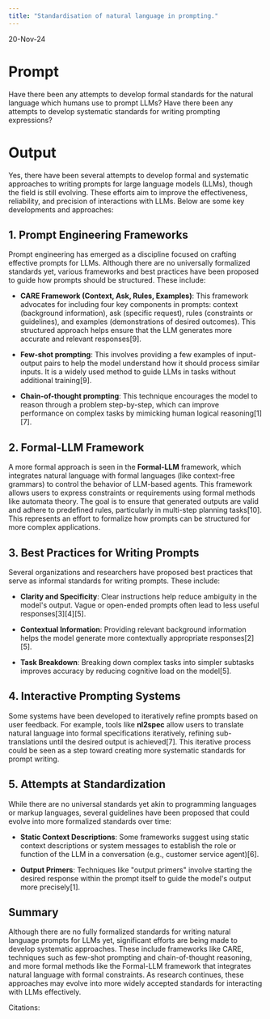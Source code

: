 ```yaml
---
title: "Standardisation of natural language in prompting."
---
```


20-Nov-24

# Prompt

Have there been any attempts to develop formal standards for the natural language which humans use to prompt LLMs? Have there been any attempts to develop systematic standards for writing prompting expressions?

# Output

Yes, there have been several attempts to develop formal and systematic approaches to writing prompts for large language models (LLMs), though the field is still evolving. These efforts aim to improve the effectiveness, reliability, and precision of interactions with LLMs. Below are some key developments and approaches:

## 1. **Prompt Engineering Frameworks**
Prompt engineering has emerged as a discipline focused on crafting effective prompts for LLMs. Although there are no universally formalized standards yet, various frameworks and best practices have been proposed to guide how prompts should be structured. These include:

- **CARE Framework (Context, Ask, Rules, Examples)**: This framework advocates for including four key components in prompts: context (background information), ask (specific request), rules (constraints or guidelines), and examples (demonstrations of desired outcomes). This structured approach helps ensure that the LLM generates more accurate and relevant responses[9].
  
- **Few-shot prompting**: This involves providing a few examples of input-output pairs to help the model understand how it should process similar inputs. It is a widely used method to guide LLMs in tasks without additional training[9].

- **Chain-of-thought prompting**: This technique encourages the model to reason through a problem step-by-step, which can improve performance on complex tasks by mimicking human logical reasoning[1][7].

## 2. **Formal-LLM Framework**
A more formal approach is seen in the **Formal-LLM** framework, which integrates natural language with formal languages (like context-free grammars) to control the behavior of LLM-based agents. This framework allows users to express constraints or requirements using formal methods like automata theory. The goal is to ensure that generated outputs are valid and adhere to predefined rules, particularly in multi-step planning tasks[10]. This represents an effort to formalize how prompts can be structured for more complex applications.

## 3. **Best Practices for Writing Prompts**
Several organizations and researchers have proposed best practices that serve as informal standards for writing prompts. These include:

- **Clarity and Specificity**: Clear instructions help reduce ambiguity in the model's output. Vague or open-ended prompts often lead to less useful responses[3][4][5].
  
- **Contextual Information**: Providing relevant background information helps the model generate more contextually appropriate responses[2][5].
  
- **Task Breakdown**: Breaking down complex tasks into simpler subtasks improves accuracy by reducing cognitive load on the model[5].

## 4. **Interactive Prompting Systems**
Some systems have been developed to iteratively refine prompts based on user feedback. For example, tools like **nl2spec** allow users to translate natural language into formal specifications iteratively, refining sub-translations until the desired output is achieved[7]. This iterative process could be seen as a step toward creating more systematic standards for prompt writing.

## 5. **Attempts at Standardization**
While there are no universal standards yet akin to programming languages or markup languages, several guidelines have been proposed that could evolve into more formalized standards over time:

- **Static Context Descriptions**: Some frameworks suggest using static context descriptions or system messages to establish the role or function of the LLM in a conversation (e.g., customer service agent)[6].
  
- **Output Primers**: Techniques like "output primers" involve starting the desired response within the prompt itself to guide the model's output more precisely[1].

## Summary
Although there are no fully formalized standards for writing natural language prompts for LLMs yet, significant efforts are being made to develop systematic approaches. These include frameworks like CARE, techniques such as few-shot prompting and chain-of-thought reasoning, and more formal methods like the Formal-LLM framework that integrates natural language with formal constraints. As research continues, these approaches may evolve into more widely accepted standards for interacting with LLMs effectively.

Citations:
 